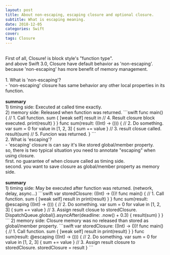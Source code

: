 ```yaml
---
layout: post
title: About non-escaping, escaping closure and optional closure.
subtitle: What is escaping meaning.
date: 2018-12-05
categories: Swift
cover:
tags: Closure
---
```

<br>
First of all, Closure! is block style's "function type".<br>
and above Swift 3.0, Closure have default behavior as 'non-escaping'.<br>
because 'non-escaping' has more benefit of memory management.<br>
<br>
1. What is 'non-escaping'?<br>
   - 'non-escaping' closure has same behavior any other local properties in its function.<br>
<br>
<b>summary</b><br>
1) timing side: Executed at called time exactly.<br>
2) memory side: Released when function was returned.
```swift
func main() {
        // 1. Call function.
        sum { [weak self] result in
            // 4. Result closure block executed.
            print(result)
        }
    }
    func sum(result: ((Int) -> ())) {
        // 2. Do something.
        var sum = 0
        for value in [1, 2, 3] {
            sum += value
        }
        // 3. result closue called.
        result(sum)
        // 5. Funcion was returned.
    }
```
<br>
2. What is 'escaping'?<br>
   - 'escaping' closure is can say it's like stored global/member property.<br>
  so, there is two typical situation you need to annotate "escaping" when using closure.<br>
  first. no guarantee of when closure called as timing side.<br>
  second. you want to save closure as global/member property as memory side.<br>
<br>
<b>summary</b><br>
1) timing side: May be executed after function was returned. (network, delay, async...)
```swift
var storedClosure: ((Int) -> ())!
func main() {
    // 1. Call function.
    sum { [weak self] result in
        print(result)
    }
}
func sum(result: @escaping ((Int) -> ())) {
    // 2. Do something.
    var sum = 0
    for value in [1, 2, 3] {
        sum += value
    }
    // 3. Assign result closue to storedClosure.
    DispatchQueue.global().asyncAfter(deadline: .now() + 0.3) {
        result(sum)
    }
}
```
2) memory side: Closure memory was no released than stored as global/member property.
```swift
var storedClosure: ((Int) -> ())!
    func main() {
        // 1. Call function.
        sum { [weak self] result in
            print(result)
        }
    }
    func sum(result: @escaping ((Int) -> ())) {
        // 2. Do something.
        var sum = 0
        for value in [1, 2, 3] {
            sum += value
        }
        // 3. Assign result closure to storedClosure.
        storedClosure = result
    }
```
